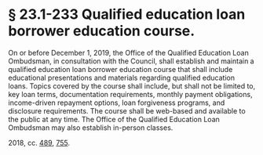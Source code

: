 # § 23.1-233 Qualified education loan borrower education course.

<p>On or before December 1, 2019, the Office of the Qualified Education Loan Ombudsman, in consultation with the Council, shall establish and maintain a qualified education loan borrower education course that shall include educational presentations and materials regarding qualified education loans. Topics covered by the course shall include, but shall not be limited to, key loan terms, documentation requirements, monthly payment obligations, income-driven repayment options, loan forgiveness programs, and disclosure requirements. The course shall be web-based and available to the public at any time. The Office of the Qualified Education Loan Ombudsman may also establish in-person classes.</p><p>2018, cc. <a href='http://lis.virginia.gov/cgi-bin/legp604.exe?181+ful+CHAP0489'>489</a>, <a href='http://lis.virginia.gov/cgi-bin/legp604.exe?181+ful+CHAP0755'>755</a>.</p>